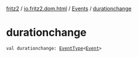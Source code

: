 [fritz2](../../index.md) / [io.fritz2.dom.html](../index.md) / [Events](index.md) / [durationchange](./durationchange.md)

# durationchange

`val durationchange: `[`EventType`](../-event-type/index.md)`<`[`Event`](https://kotlinlang.org/api/latest/jvm/stdlib/org.w3c.dom.events/-event/index.html)`>`